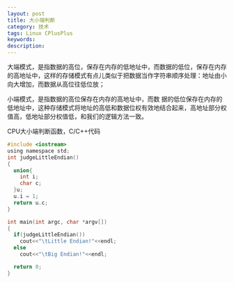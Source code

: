 ```yaml
---
layout: post
title: 大小端判断
category: 技术
tags: Linux CPlusPlus
keywords: 
description: 
---
```


大端模式，是指数据的高位，保存在内存的低地址中，而数据的低位，保存在内存的高地址中，这样的存储模式有点儿类似于把数据当作字符串顺序处理：地址由小向大增加，而数据从高位往低位放；

小端模式，是指数据的高位保存在内存的高地址中，而数 据的低位保存在内存的低地址中，这种存储模式将地址的高低和数据位权有效地结合起来，高地址部分权值高，低地址部分权值低，和我们的逻辑方法一致。

CPU大小端判断函数，C/C++代码
    
```c
#include <iostream>
using namespace std;
int judgeLittleEndian()
{
  union{
    int i;
    char c;
  }u;
  u.i = 1;
  return u.c;
}

int main(int argc, char *argv[])
{
  if(judgeLittleEndian())
    cout<<"\tLittle Endian!"<<endl;
  else
    cout<<"\tBig Endian!"<<endl;

  return 0;
}
```

